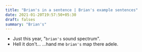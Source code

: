 ```yaml
---
title: "Brian's in a sentence | Brian's example sentences"
date: 2021-01-20T19:57:50+05:30
draft: falses
summary: "Brian's"
---
```

- Just this year, "`brian's` sound spectrum".
- Hell it don't... ...hand me `brian's` map there adele.
                 
